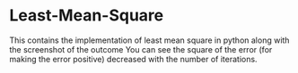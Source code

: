 # Least-Mean-Square
This contains the implementation of least mean square in python along with the screenshot of the outcome
You can see the square of  the error (for making the error positive) decreased with the number of iterations.
